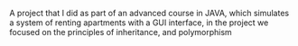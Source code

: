 A project that I did as part of an advanced course in JAVA,
which simulates a system of renting apartments with a GUI interface,
in the project we focused on the principles of inheritance, and polymorphism
